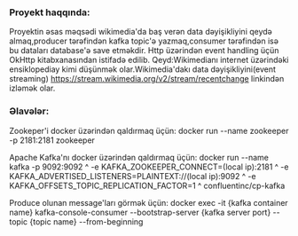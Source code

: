 ### Proyekt haqqında:
Proyektin əsas məqsədi wikimedia'da baş verən data dəyişikliyini qeydə almaq,producer tərəfindən kafka topic'ə yazmaq,consumer tərəfindən isə bu dataları database'ə save etməkdir.
Http üzərindən event handling üçün OkHttp kitabxanasından istifadə edilib.
Qeyd:Wikimedianı internet üzərindəki ensiklopediay kimi düşünmək olar.Wikimedia'dakı data dəyişikliyini(event streaming) https://stream.wikimedia.org/v2/stream/recentchange linkindən izləmək olar.










### Əlavələr:
Zookeper'i docker üzərindən qaldırmaq üçün:
docker run --name zookeeper -p 2181:2181 zookeeper

Apache Kafka'nı docker üzərindən qaldırmaq üçün:
docker run --name kafka -p 9092:9092 ^ -e KAFKA_ZOOKEEPER_CONNECT=(local ip):2181 ^ -e KAFKA_ADVERTISED_LISTENERS=PLAINTEXT://(local ip):9092 ^ -e KAFKA_OFFSETS_TOPIC_REPLICATION_FACTOR=1 ^ confluentinc/cp-kafka

Produce olunan message'ları görmək üçün:
docker exec -it {kafka container name} kafka-console-consumer --bootstrap-server {kafka server port} --topic {topic name} --from-beginning